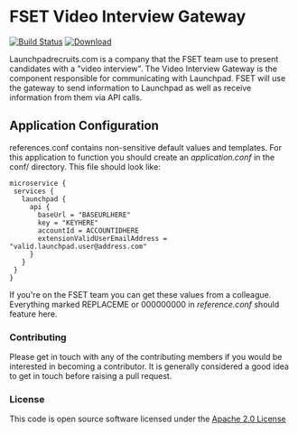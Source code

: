 # FSET Video Interview Gateway

[![Build Status](https://travis-ci.org/hmrc/fset-video-interview-gateway.svg)](https://travis-ci.org/hmrc/fset-video-interview-gateway) [ ![Download](https://api.bintray.com/packages/hmrc/releases/fset-video-interview-gateway/images/download.svg) ](https://bintray.com/hmrc/releases/fset-video-interview-gateway/_latestVersion)

Launchpadrecruits.com is a company that the FSET team use to present candidates with a "video interview". The Video Interview Gateway is the component responsible for communicating with Launchpad. FSET will use the gateway to send information to Launchpad as well as receive information from them via API calls.

## Application Configuration

references.conf contains non-sensitive default values and templates. For this application to function you should create an _application.conf_ in the conf/ directory. This file should look like:

```HOCON
microservice {
 services {
   launchpad {
     api {
       baseUrl = "BASEURLHERE"
       key = "KEYHERE"
       accountId = ACCOUNTIDHERE
       extensionValidUserEmailAddress = "valid.launchpad.user@address.com"
     }
   }
 }
}
```

If you're on the FSET team you can get these values from a colleague. Everything marked REPLACEME or 000000000 in _reference.conf_ should feature here.

### Contributing

Please get in touch with any of the contributing members if you would be interested in becoming a contributor. It is generally considered a good idea to get in touch before raising a pull request.

### License

This code is open source software licensed under the [Apache 2.0 License]("http://www.apache.org/licenses/LICENSE-2.0.html")
 
